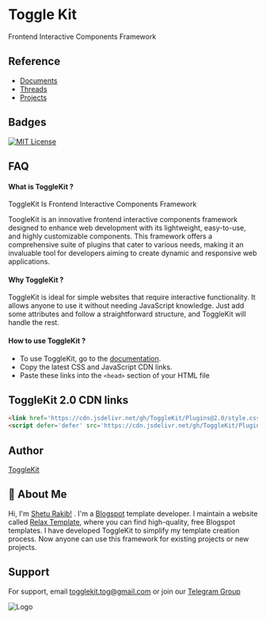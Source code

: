 
# Toggle Kit

Frontend Interactive Components Framework


## Reference 

 - [Documents](https://togglekit.github.io/docs)
 - [Threads](https://www.threads.net/@shetu_rakib)
 - [Projects](https://www.relaxtemplate.top)

## Badges

[![MIT License](https://img.shields.io/badge/License-MIT-green.svg)](https://choosealicense.com/licenses/mit/)




## FAQ

#### What is ToggleKit ?

ToggleKit Is Frontend Interactive Components Framework

ToogleKit is an innovative frontend interactive components framework designed to enhance web development with its lightweight, easy-to-use, and highly customizable components. This framework offers a comprehensive suite of plugins that cater to various needs, making it an invaluable tool for developers aiming to create dynamic and responsive web applications.

#### Why ToggleKit ?

ToggleKit is ideal for simple websites that require interactive functionality. It allows anyone to use it without needing JavaScript knowledge. Just add some attributes and follow a straightforward structure, and ToggleKit will handle the rest.

#### How to use ToggleKit ?

- To use ToggleKit, go to the [documentation](https://togglekit.github.io/docs).
- Copy the latest CSS and JavaScript CDN links.
- Paste these links into the `<head>` section of your HTML file
## ToggleKit 2.0 CDN links

```HTML
<link href='https://cdn.jsdelivr.net/gh/ToggleKit/Plugins@2.0/style.css' rel='stylesheet' />
<script defer='defer' src='https://cdn.jsdelivr.net/gh/ToggleKit/Plugins@2.0/main.js' type='text/javascript'></script>

```


## Author

[ToggleKit](https://github.com/ToggleKit)


## 🚀 About Me
Hi, I'm [Shetu Rakib!](https://www.threads.net/@shetu_rakib) . I'm a  [Blogspot](https://www.blogspot.com) template developer. I maintain a website called [Relax Template](https://www.relaxtemplate.top), where you can find high-quality, free Blogspot templates. I have developed ToggleKit to simplify my template creation process. Now anyone can use this framework for existing projects or new projects.


## Support

For support, email togglekit.tog@gmail.com or join our [Telegram Group](https://t.me/+Lmw2wmgHJqZINTU1)

![Logo](https://github.com/user-attachments/assets/311f1430-7c0c-4959-9961-ee342a09e117)


